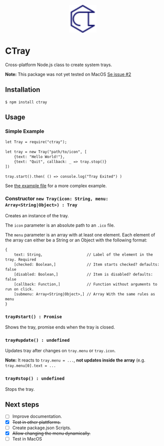 <p align="center">
    <img src="ctray.svg" alt="CTray Logo" height="90">
</p>

# CTray

Cross-platform Node.js class to create system trays.

**Note:** This package was not yet tested on MacOS [Se issue #2](https://github.com/diogoalmiro/ctray/issues/2)

## Installation

```$ npm install ctray```

## Usage

### Simple Example

```
let Tray = require("ctray");

let tray = new Tray("path/to/icon", [
    {text: "Hello World!"},
    {text: "Quit", callback: _ => tray.stop()}
])

tray.start().then( () => console.log("Tray Exited") )
```

See [the example file](example.js) for a more complex example.

### Constructor `new Tray(icon: String, menu: Array<String|Object>) : Tray`

Creates an instance of the tray.

The `icon` parameter is an absolute path to an `.ico` file.

The `menu` parameter is an array with at least one element. Each element of the array can either be a String or an Object with the following format:

```
{
    text: String,                    // Label of the element in the tray. Required
    [checked: Boolean,]              // Item starts checked? defaults: false
    [disabled: Boolean,]             // Item is disabled? defaults: false
    [callback: Function,]            // Function without arguments to run on click.
    [submenu: Array<String|Object>,] // Array With the same rules as menu
}
```

### `tray#start() : Promise`

Shows the tray, promise ends when the tray is closed.

### `tray#update() : undefined`

Updates tray after changes on `tray.menu` or `tray.icon`. 

**Note:** It reacts to `tray.menu = ...`, **not updates inside the array** (e.g. `tray.menu[0].text = ...`

### `tray#stop() : undefined`

Stops the tray.

## Next steps

 - [ ] Improve documentation.
 - [x] ~~Test in other plattforms.~~
 - [ ] Create package.json Scripts.
 - [x] ~~Allow changing the menu dynamically.~~
 - [ ] Test in MacOS
